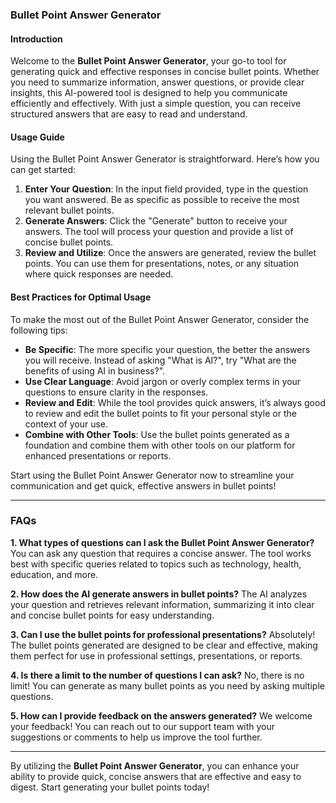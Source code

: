 ### Bullet Point Answer Generator

#### Introduction
Welcome to the **Bullet Point Answer Generator**, your go-to tool for generating quick and effective responses in concise bullet points. Whether you need to summarize information, answer questions, or provide clear insights, this AI-powered tool is designed to help you communicate efficiently and effectively. With just a simple question, you can receive structured answers that are easy to read and understand.

#### Usage Guide
Using the Bullet Point Answer Generator is straightforward. Here’s how you can get started:

1. **Enter Your Question**: In the input field provided, type in the question you want answered. Be as specific as possible to receive the most relevant bullet points.
2. **Generate Answers**: Click the "Generate" button to receive your answers. The tool will process your question and provide a list of concise bullet points.
3. **Review and Utilize**: Once the answers are generated, review the bullet points. You can use them for presentations, notes, or any situation where quick responses are needed.

#### Best Practices for Optimal Usage
To make the most out of the Bullet Point Answer Generator, consider the following tips:

- **Be Specific**: The more specific your question, the better the answers you will receive. Instead of asking "What is AI?", try "What are the benefits of using AI in business?".
- **Use Clear Language**: Avoid jargon or overly complex terms in your questions to ensure clarity in the responses.
- **Review and Edit**: While the tool provides quick answers, it’s always good to review and edit the bullet points to fit your personal style or the context of your use.
- **Combine with Other Tools**: Use the bullet points generated as a foundation and combine them with other tools on our platform for enhanced presentations or reports.

Start using the Bullet Point Answer Generator now to streamline your communication and get quick, effective answers in bullet points!

---

### FAQs

**1. What types of questions can I ask the Bullet Point Answer Generator?**
You can ask any question that requires a concise answer. The tool works best with specific queries related to topics such as technology, health, education, and more.

**2. How does the AI generate answers in bullet points?**
The AI analyzes your question and retrieves relevant information, summarizing it into clear and concise bullet points for easy understanding.

**3. Can I use the bullet points for professional presentations?**
Absolutely! The bullet points generated are designed to be clear and effective, making them perfect for use in professional settings, presentations, or reports.

**4. Is there a limit to the number of questions I can ask?**
No, there is no limit! You can generate as many bullet points as you need by asking multiple questions.

**5. How can I provide feedback on the answers generated?**
We welcome your feedback! You can reach out to our support team with your suggestions or comments to help us improve the tool further.

---

By utilizing the **Bullet Point Answer Generator**, you can enhance your ability to provide quick, concise answers that are effective and easy to digest. Start generating your bullet points today!